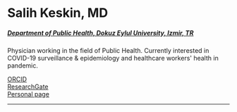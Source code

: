 # Salih Keskin, MD

##### [Department of Public Health, Dokuz Eylul University, Izmir, TR](https://halksagligi.deu.edu.tr/)

Physician working in the field of Public Health. Currently interested in COVID-19 surveillance & epidemiology and healthcare workers' health in pandemic.

[ORCID](https://orcid.org/0000-0003-4032-319X)\
[ResearchGate](https://www.researchgate.net/profile/Salih-Keskin-2)\
[Personal page](https://halksagligi.deu.edu.tr/dr-salih-keskin/)

-------
